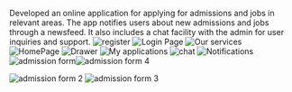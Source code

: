 Developed an online application for applying for admissions and jobs in relevant areas. The app notifies users about new admissions and jobs through a newsfeed. It also includes a chat facility with the admin for user inquiries and support.
![register](https://github.com/HaiderNaqvi1435/ezapplyReady/assets/104074528/1c0b5734-00e1-4c1f-b4a0-2fd3c8954b1f)
![Login Page](https://github.com/HaiderNaqvi1435/ezapplyReady/assets/104074528/56a775c7-a79c-4e6a-8b46-7670c12e6b37)
![Our services](https://github.com/HaiderNaqvi1435/ezapplyReady/assets/104074528/1d759d71-2af3-4024-a204-7ca47b90c4f2)
![HomePage](https://github.com/HaiderNaqvi1435/ezapplyReady/assets/104074528/9adb4938-18f8-40c3-94f0-8061dcfe7324)
![Drawer](https://github.com/HaiderNaqvi1435/ezapplyReady/assets/104074528/fa9ed905-a922-4a28-b91e-9253824e6f58)
![My applications](https://github.com/HaiderNaqvi1435/ezapplyReady/assets/104074528/9fe29e28-2f75-40d7-8969-cb3f11776848)
![chat](https://github.com/HaiderNaqvi1435/ezapplyReady/assets/104074528/bca5f8dc-9871-4991-b1a6-1628b86b219c)
![Notifications](https://github.com/HaiderNaqvi1435/ezapplyReady/assets/104074528/0a3a6c1d-dd7a-47df-ba84-03b19b1ec36c)
![admission form](https://github.com/HaiderNaqvi1435/ezapplyReady/assets/104074528/3c4af22f-c4de-4025-ad4d-fed7630c177c)![admission form 4](https://github.com/HaiderNaqvi1435/ezapplyReady/assets/104074528/06432534-83c0-41ce-87f7-68e6791ca185)

![admission form 2](https://github.com/HaiderNaqvi1435/ezapplyReady/assets/104074528/a7979233-beb9-43af-b86d-8759229a04de)
![admission form 3](https://github.com/HaiderNaqvi1435/ezapplyReady/assets/104074528/0344843a-9a37-46f4-b7de-12ff5a3a9f5b)
